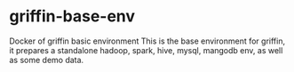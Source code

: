 # griffin-base-env
Docker of griffin basic environment
This is the base environment for griffin, it prepares a standalone hadoop, spark, hive, mysql, mangodb env, as well as some demo data.
